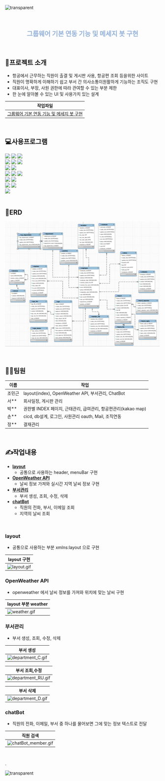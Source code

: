 ![transparent](https://capsule-render.vercel.app/api?type=waving&color=3767a6&fontColor=fff&text=🛫GroupAir&height=250&fontSize=70&fontAlignY=40)

<br>

<h2 align="center" style="color:#96b3d9"> 그룹웨어 기본 연동 기능 및 메세지 봇 구현 </h2>

<br>

## 📕프로젝트 소개

- 항공에서 근무하는 직원이 출결 및 게시판 사용, 항공편 조회 등을위한 사이트
- 직원이 명확하게 이해하기 쉽고 부서 간 의사소통이원활하게 기능하는 조직도 구현
- 대표이사, 부장, 사원 권한에 따라 관여할 수 있는 부분 제한
- 한 눈에 알아볼 수 있는 UI 및 사용가치 있는 설계

| 작업파일                                                                                                 |
|------------------------------------------------------------------------------------------------------|
| [그룹웨어 기본 연동 기능 및 메세지 봇 구현](https://github.com/Jmgjava/team_project2/tree/master/Project2GroupAirTeam) |

<br>

## 💻사용프로그램

<span>
<img src="https://img.shields.io/badge/intellij IDEA-000000?style=flat&logo=intellij IDEA&logoColor=white"/> 
<img src="https://img.shields.io/badge/visualstudio-0075c6?style=flat&logo=visualstudio&logoColor=white"/> 
<img src="https://img.shields.io/badge/java-007396?style=flat&logo=java&logoColor=white"/> 
</span>
<br>
<span>
<img src="https://img.shields.io/badge/queryDsl-4479A1?style=flat&logo=queryDsl&logoColor=white"/>
<img src="https://img.shields.io/badge/gradle-02303A?style=flat&logo=gradle&logoColor=white"/>
<img src="https://img.shields.io/badge/mysql-4479A1?style=flat&logo=mysql&logoColor=white"/> 
</span>
<br>
<span>
<img src="https://img.shields.io/badge/springboot-6DB33F?style=flat&logo=springboot&logoColor=white"/>
<img src="https://img.shields.io/badge/spring data JPA-6DB33F?style=flat&logo=spring data JPA&logoColor=white"/> 
</span>
<br>
<span>
<img src="https://img.shields.io/badge/html5-E34F26?style=flat&logo=html5&logoColor=white"/>
<img src="https://img.shields.io/badge/css3-1572B6?style=flat&logo=css3&logoColor=white"/>
<img src="https://img.shields.io/badge/JavaScript-F7DF1E?style=flat&logo=JavaScript&logoColor=white"/> 
</span>
<br>
<span>
<img src="https://img.shields.io/badge/kakaoMap-FFCD00?style=flat&logo=kakao&logoColor=white"/>
<img src="https://img.shields.io/badge/openweather-ea6e4b?style=flat&logo=openweather&logoColor=white"/>
</span>
<br>
<span>
<img src="https://img.shields.io/badge/thymeleaf-005F0F?style=flat&logo=thymeleaf&logoColor=white"/>
<img src="https://img.shields.io/badge/jquery-0769AD?style=flat&logo=jquery&logoColor=white"/>
</span>
<br>
<span>
<img src="https://img.shields.io/badge/komoran-000000?style=flat&logo=komoran&logoColor=white"/>
</span>
<br>

<br>


## 📁ERD
![img_6.png](/img/img_6.png)

<br>

## 🙍‍♂️팀원
| 이름  | 작업                                            |
|-----|-----------------------------------------------|
| 조민근 | layout(index), OpenWeather API, 부서관리, ChatBot |
| 서** | 회사일정, 게시판 관리                                  |
| 박** | 권한별 INDEX 페이지, 근태관리, 급여관리, 항공편관리(kakao map)   |
| 손** | cicd, db설계, 로그인, 사원관리 oauth, Mail, 조직연동       |
| 정** | 결재관리                                          |

<br>

## ✍작업내용

- [**layout**](#layout)
    - 공통으로 사용하는 header, menuBar 구현
- [**OpenWeather API**](#OpenWeather-API)
    - 날씨 정보 가져와 실시간 지역 날씨 정보 구현
- [**부서관리**](#부서관리)
    - 부서 생성, 조회, 수정, 삭제
- [**chatBot**](#chatBot)
    - 직원의 전화, 부서, 이메일 조회
    - 지역의 날씨 조회

<br>

### layout

- 공통으로 사용하는 부분 xmlns:layout 으로 구현

| layout 구현                                                                                                |
|----------------------------------------------------------------------------------------------------------|
| ![layout.gif](..%2F..%2Fgif%2Flayout.gif) |

### OpenWeather API

- openweather 에서 날씨 정보를 가져와 위치에 맞는 날씨 구현

| layout 부분 weather                                                                                         |
|-----------------------------------------------------------------------------------------------------------|
| ![weather.gif](..%2F..%2Fgif%2Fweather.gif) |

### 부서관리

- 부서 생성, 조회, 수정, 삭제

| 부서 생성                                                                                                          |
|----------------------------------------------------------------------------------------------------------------|
| ![department_C.gif](..%2F..%2Fgif%2Fdepartment_C.gif) |

| 부서 조회,수정                                                                                                        |
|-----------------------------------------------------------------------------------------------------------------|
| ![department_RU.gif](..%2F..%2Fgif%2Fdepartment_RU.gif) |

| 부서 삭제                                                                                                          |
|----------------------------------------------------------------------------------------------------------------|
| ![department_D.gif](..%2F..%2Fgif%2Fdepartment_D.gif) |

### chatBot

- 직원의 전화, 이메일, 부서 중 하나를 물어보면 그에 맞는 정보 텍스트로 전달

| 직원 검색                                                                                                            |
|------------------------------------------------------------------------------------------------------------------|
| ![chatBot_member.gif](..%2F..%2Fgif%2FchatBot_member.gif) |


<br>

.

![transparent](https://capsule-render.vercel.app/api?type=soft&color=324153&fontColor=fff&text=감사합니다.&animation=fadeIn&height=100&fontSize=40&descAlignY=80&descAlign=70)